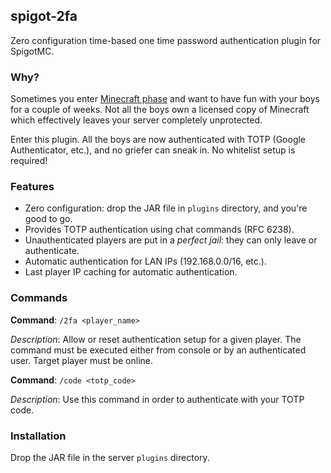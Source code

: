 ## spigot-2fa

Zero configuration time-based one time password authentication plugin for SpigotMC.

### Why?

Sometimes you enter [Minecraft phase](https://www.urbandictionary.com/define.php?term=minecraft%20phase)
and want to have fun with your boys for a couple of weeks. Not all the boys own a licensed
copy of Minecraft which effectively leaves your server completely unprotected.

Enter this plugin. All the boys are now authenticated with TOTP (Google Authenticator, etc.),
and no griefer can sneak in. No whitelist setup is required!

### Features

* Zero configuration: drop the JAR file in `plugins` directory, and you're good to go.
* Provides TOTP authentication using chat commands (RFC 6238).
* Unauthenticated players are put in a *perfect jail*: they can only leave or authenticate.
* Automatic authentication for LAN IPs (192.168.0.0/16, etc.).
* Last player IP caching for automatic authentication.

### Commands

**Command**: `/2fa <player_name>`

*Description*: Allow or reset authentication setup for a given player. 
The command must be executed either from console or by an authenticated user. 
Target player must be online.

**Command**: `/code <totp_code>`

*Description*: Use this command in order to authenticate with your TOTP code.

### Installation

Drop the JAR file in the server `plugins` directory.
